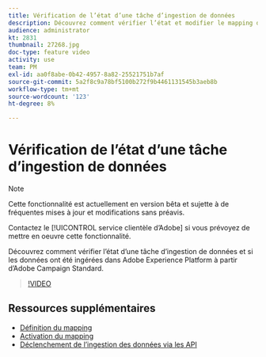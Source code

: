 ```yaml
---
title: Vérification de l’état d’une tâche d’ingestion de données
description: Découvrez comment vérifier l’état et modifier le mapping des données.
audience: administrator
kt: 2831
thumbnail: 27268.jpg
doc-type: feature video
activity: use
team: PM
exl-id: aa0f8abe-0b42-4957-8a82-25521751b7af
source-git-commit: 5a2f8c9a78bf5100b272f9b4461131545b3aeb8b
workflow-type: tm+mt
source-wordcount: '123'
ht-degree: 8%

---
```


# Vérification de l’état d’une tâche d’ingestion de données

>[!NOTE]
>
>Cette fonctionnalité est actuellement en version bêta et sujette à de fréquentes mises à jour et modifications sans préavis.
>
>Contactez le [!UICONTROL service clientèle d’Adobe] si vous prévoyez de mettre en oeuvre cette fonctionnalité.

Découvrez comment vérifier l’état d’une tâche d’ingestion de données et si les données ont été ingérées dans Adobe Experience Platform à partir d’Adobe Campaign Standard.

>[!VIDEO](https://video.tv.adobe.com/v/27268?quality=12)

## Ressources supplémentaires

* [Définition du mapping](https://docs.adobe.com/content/help/en/campaign-standard/using/administrating/mapping-campaign-and-aep-data/aep-mapping-definition.html)
* [Activation du mapping](https://docs.adobe.com/content/help/en/campaign-standard/using/administrating/mapping-campaign-and-aep-data/aep-mapping-activation.html)
* [Déclenchement de l’ingestion des données via les API](https://docs.adobe.com/content/help/en/campaign-standard/using/administrating/mapping-campaign-and-aep-data/aep-triggering-data-ingestion.html)
